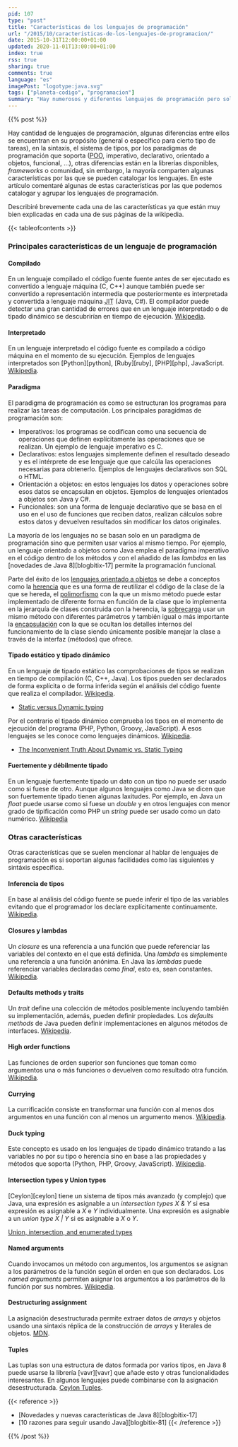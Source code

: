 ```yaml
---
pid: 107
type: "post"
title: "Características de los lenguajes de programación"
url: "/2015/10/caracteristicas-de-los-lenguajes-de-programacion/"
date: 2015-10-31T12:00:00+01:00
updated: 2020-11-01T13:00:00+01:00
index: true
rss: true
sharing: true
comments: true
language: "es"
imagePost: "logotype:java.svg"
tags: ["planeta-codigo", "programacion"]
summary: "Hay numerosos y diferentes lenguajes de programación pero solo una docena tienen una cuota de uso significativa. Muchos comparten características y algunos lenguajes las van incorporando a medida que se demuestra que sus beneficios son mayores que la complejidad que pueden añadir. Veamos algunas de sus propiedades."
---
```


{{% post %}}

Hay cantidad de lenguajes de programación, algunas diferencias entre ellos se encuentran en su propósito (general o específico para cierto tipo de tareas), en la sintaxis, el sistema de tipos, por los paradigmas de programación que soporta (<abbr title="Programación orientada a objetos">POO</abbr>, imperativo, declarativo, orientado a objetos, funcional, ...), otras diferencias están en la librerías disponibles, _frameworks_ o comunidad, sin embargo, la mayoría comparten algunas características por las que se pueden catalogar los lenguajes. En este artículo comentaré algunas de estas características por las que podemos catalogar y agrupar los lenguajes de programación.

Describiré brevemente cada una de las características ya que están muy bien explicadas en cada una de sus páginas de la wikipedia.

{{< tableofcontents >}}

### Principales características de un lenguaje de programación

#### Compilado

En un lenguaje compilado el código fuente fuente antes de ser ejecutado es convertido a lenguaje máquina (C, C++) aunque también puede ser convertido a representación intermedia que posteriormente es interpretada y convertida a lenguaje máquina <abbr title="Just in Time">JIT</abbr> (Java, C#). El compilador puede detectar una gran cantidad de errores que en un lenguaje interpretado o de tipado dinámico se descubrirían en tiempo de ejecución. [Wikipedia](https://es.wikipedia.org/wiki/Lenguaje_de_programaci%C3%B3n_compilado).

#### Interpretado

En un lenguaje interpretado el código fuente es compilado a código máquina en el momento de su ejecución. Ejemplos de lenguajes interpretados son [Python][python], [Ruby][ruby], [PHP][php], JavaScript. [Wikipedia](https://es.wikipedia.org/wiki/Lenguaje_de_programaci%C3%B3n_interpretado).

#### Paradigma

El paradigma de programación es como se estructuran los programas para realizar las tareas de computación. Los principales paragidmas de programación son:

* Imperativos: los programas se codifican como una secuencia de operaciones que definen explícitamente las operaciones que se realizan. Un ejemplo de lenguaje imperativo es C.
* Declarativos: estos lenguajes simplemente definen el resultado deseado y es el intérprete de ese lenguaje que que calcúla las operaciones necesarias para obtenerlo. Ejemplos de lenguajes declarativos son SQL o HTML.
* Orientación a objetos: en estos lenguajes los datos y operaciones sobre esos datos se encapsulan en objetos. Ejemplos de lenguajes orientados a objetos son Java y C#.
* Funcionales: son una forma de lenguaje declarativo que se basa en el uso en el uso de funciones que reciben datos, realizan cálculos sobre estos datos y devuelven resultados sin modificar los datos originales.

La mayoría de los lenguajes no se basan solo en un paradigma de programación sino que permiten usar varios al mismo tiempo. Por ejemplo, un lenguaje orientado a objetos como Java emplea el paradigma imperativo en el código dentro de los métodos y con el añadido de las _lambdas_ en las [novedades de Java 8][blogbitix-17] permite la programación funcional.

Parte del éxito de los [lenguajes orientado a objetos](https://es.wikipedia.org/wiki/Programaci%C3%B3n_orientada_a_objetos) se debe a conceptos como la [herencia](https://es.wikipedia.org/wiki/Herencia_%28inform%C3%A1tica%29) que es una forma de reutilizar el código de la clase de la que se hereda, el [polimorfismo](https://es.wikipedia.org/wiki/Polimorfismo_%28inform%C3%A1tica%29) con la que un mismo método puede estar implementado de diferente forma en función de la clase que lo implementa en la jerarquía de clases construida con la herencia, la [sobrecarga](https://es.wikipedia.org/wiki/Sobrecarga_%28inform%C3%A1tica%29) usar un mismo método con diferentes parámetros y también igual o más importante la [encapsulación](https://es.wikipedia.org/wiki/Encapsulamiento_%28inform%C3%A1tica%29) con la que se ocultan los detalles internos del funcionamiento de la clase siendo únicamente posible manejar la clase a través de la interfaz (métodos) que ofrece.

#### Tipado estático y tipado dinámico

En un lenguaje de tipado estático las comprobaciones de tipos se realizan en tiempo de compilación (C, C++, Java). Los tipos pueden ser declarados de forma explícita o de forma inferida según el análisis del código fuente que realiza el compilador. [Wikipedia](https://es.wikipedia.org/wiki/Sistema_de_tipos#Tipado_est.C3.A1tico).

* [Static versus Dynamic typing](https://en.wikipedia.org/wiki/Programming_language#Static_versus_dynamic_typing)

Por el contrario el tipado dinámico comprueba los tipos en el momento de ejecución del programa (PHP, Python, Groovy, JavaScript). A esos lenguajes se les conoce como lenguajes dinámicos. [Wikipedia](https://es.wikipedia.org/wiki/Sistema_de_tipos#Tipado_est.C3.A1tico).

* [The Inconvenient Truth About Dynamic vs. Static Typing](https://blog.jooq.org/2014/12/11/the-inconvenient-truth-about-dynamic-vs-static-typing/)

#### Fuertemente y débilmente tipado

En un lenguaje fuertemente tipado un dato con un tipo no puede ser usado como si fuese de otro. Aunque algunos lenguajes como Java se dicen que son fuertemente tipado tienen algunas laxitudes. Por ejemplo, en Java un _float_ puede usarse como si fuese un _double_ y en otros lenguajes con menor grado de tipificación como PHP un _string_ puede ser usado como un dato numérico. [Wikipedia](https://es.wikipedia.org/wiki/Tipado_fuerte)

### Otras características

Otras características que se suelen mencionar al hablar de lenguajes de programación es si soportan algunas facilidades como las siguientes y sintáxis específica.

#### Inferencia de tipos

En base al análisis del código fuente se puede inferir el tipo de las variables evitando que el programador los declare explícitamente continuamente. [Wikipedia](https://es.wikipedia.org/wiki/Inferencia_de_tipos).

#### Closures y lambdas

Un _closure_ es una referencia a una función que puede referenciar las variables del contexto en el que está definida. Una _lambda_ es simplemente una referencia a una función anónima. En Java las _lambdas_ puede referenciar variables declaradas como _final_, esto es, sean constantes. [Wikipedia](https://en.wikipedia.org/wiki/Closure_%28computer_programming%29).

#### Defaults methods y traits

Un _trait_ define una colección de métodos posiblemente incluyendo también su implementación, además, pueden definir propiedades. Los _defaults methods_ de Java pueden definir implementaciones en algunos métodos de interfaces. [Wikipedia](https://en.wikipedia.org/wiki/Trait_%28computer_programming%29).

#### High order functions

Las funciones de orden superior son funciones que toman como argumentos una o más funciones o devuelven como resultado otra función. [Wikipedia](https://en.wikipedia.org/wiki/Higher-order_function).

#### Currying

La currificación consiste en transformar una función con al menos dos argumentos en una función con al menos un argumento menos. [Wikipedia](https://en.wikipedia.org/wiki/Currying).

#### Duck typing

Este concepto es usado en los lenguajes de tipado dinámico tratando a las variables no por su tipo o herencia sino en base a las propiedades y métodos que soporta (Python, PHP, Groovy, JavaScript). [Wikipedia](https://es.wikipedia.org/wiki/Duck_typing).

#### Intersection types y Union types

[Ceylon][ceylon] tiene un sistema de tipos más avanzado (y complejo) que Java, una expresión es asignable a un _intersection types_ _X & Y_ si esa expresión es asignable a _X_ e _Y_ individualmente. Una expresión es asignable a un _union type_ _X | Y_ si es asignable a _X_ o _Y_.

[Union, intersection, and enumerated types](http://ceylon-lang.org/documentation/1.2/tour/types/)

#### Named arguments

Cuando invocamos un método con argumentos, los argumentos se asignan a los parámetros de la función según el orden en que son declarados. Los _named arguments_ permiten asignar los argumentos a los parámetros de la función por sus nombres. [Wikipedia](https://en.wikipedia.org/wiki/Named_parameter).

#### Destructuring assignment

La asignación desestructurada permite extraer datos de _arrays_ y objetos usando una sintaxis réplica de la construcción de _arrays_ y literales de objetos. [MDN](https://developer.mozilla.org/en-US/docs/Web/JavaScript/Reference/Operators/Destructuring_assignment).

#### Tuples

Las tuplas son una estructura de datos formada por varios tipos, en Java 8 puede usarse la librería [vavr][vavr] que añade esto y otras funcionalidades interesantes. En algunos lenguajes puede combinarse con la asignación desestructurada. [Ceylon Tuples](http://ceylon-lang.org/documentation/1.2/tour/sequences/#tuples).

{{< reference >}}
* [Novedades y nuevas características de Java 8][blogbitix-17]
* [10 razones para seguir usando Java][blogbitix-81]
{{< /reference >}}

{{% /post %}}
